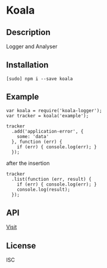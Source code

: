 # Koala

## Description

  Logger and Analyser

## Installation

  `[sudo] npm i --save koala`

## Example

  ```
  var koala = require('koala-logger');
  var tracker = koala('example');

  tracker
    .add('application-error', {
      some: 'data'
    }, function (err) {
      if (err) { console.log(err); }
    });
  ```

  after the insertion

  ```
  tracker
    .list(function (err, result) {
      if (err) { console.log(err); }
      console.log(result);
    });
  ```

## API

[Visit](https://github.com/Linkzter/koala/blob/master/API.md)

## License

  ISC
